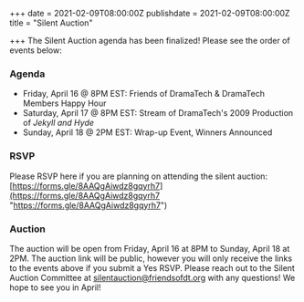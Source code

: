 +++
date = 2021-02-09T08:00:00Z
publishdate = 2021-02-09T08:00:00Z
title = "Silent Auction"

+++
The Silent Auction agenda has been finalized! Please see the order of events below:

### Agenda

* Friday, April 16 @ 8PM EST: Friends of DramaTech & DramaTech Members Happy Hour
* Saturday, April 17 @ 8PM EST: Stream of DramaTech's 2009 Production of _Jekyll and Hyde_
* Sunday, April 18 @ 2PM EST: Wrap-up Event, Winners Announced

### RSVP

Please RSVP here if you are planning on attending the silent auction: [https://forms.gle/8AAQgAiwdz8gqyrh7](https://forms.gle/8AAQgAiwdz8gqyrh7 "https://forms.gle/8AAQgAiwdz8gqyrh7")

### Auction

The auction will be open from Friday, April 16 at 8PM to Sunday, April 18 at 2PM. The auction link will be public, however you will only receive the links to the events above if you submit a Yes RSVP. Please reach out to the Silent Auction Committee at [silentauction@friendsofdt.org](mailto:silentauction@friendsofdt.org) with any questions! We hope to see you in April!